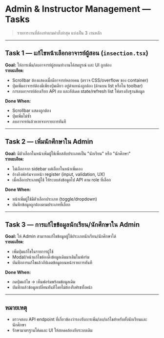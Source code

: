 # Admin & Instructor Management — Tasks

> รายการงานที่ต้องทำตามคำสั่งล่าสุด แบ่งเป็น 3 งานหลัก

---

## Task 1 — แก้ไขหน้าเลือกอาจารย์ผู้สอน (`insection.tsx`)
**Goal:** ให้การเพิ่ม/ลบอาจารย์ผู้สอนทำงานได้สมบูรณ์ และ UI ถูกต้อง  
**รายละเอียด:**  
- Scrollbar ต้องแสดงเมื่อมีอาจารย์หลายคน (ตรวจ CSS/overflow ของ container)  
- ปุ่มเพิ่มอาจารย์ต้องมีเพียงปุ่มเดียว อยู่ตำแหน่งถูกต้อง (ด้านบน list หรือใน toolbar)  
- การลบอาจารย์ต้องเรียก API ลบ และอัปเดต state/refresh list ให้ตรงกับฐานข้อมูล  

**Done When:**  
- Scrollbar แสดงถูกต้อง  
- ปุ่มเพิ่มไม่ซ้ำ  
- ลบอาจารย์แล้วหายจากรายการทันที

---

## Task 2 — เพิ่มนักศึกษาใน Admin
**Goal:** มีตัวเลือกในหน้าเพิ่มผู้ใช้เพื่อสลับประเภทเป็น "นักเรียน" หรือ "นักศึกษา"  
**รายละเอียด:**  
- ไม่เลือกจาก sidebar แต่เลือกในหน้าเพิ่มเอง  
- อ้างอิงฟอร์มจากหน้า register (input, validation, UX)  
- เมื่อเลือกประเภทผู้ใช้ ให้ระบบส่งข้อมูลไป API ตาม role ที่เลือก

**Done When:**  
- หน้าเพิ่มผู้ใช้มีตัวเลือกประเภท (toggle/dropdown)  
- บันทึกข้อมูลถูกต้องตามประเภทที่เลือก

---

## Task 3 — การแก้ไขข้อมูลนักเรียน/นักศึกษาใน Admin
**Goal:** ให้ Admin สามารถแก้ไขข้อมูลผู้ใช้ประเภทนักเรียน/นักศึกษาได้  
**รายละเอียด:**  
- เพิ่มปุ่มแก้ไขในรายการผู้ใช้  
- Modal/หน้าแก้ไขต้องดึงข้อมูลเดิมมาเติมในฟอร์ม  
- บันทึกการแก้ไขแล้วอัปเดตข้อมูลบนหน้ารายการทันที

**Done When:**  
- กดปุ่มแก้ไข → เห็นฟอร์มพร้อมข้อมูลเดิม  
- บันทึกแล้วข้อมูลเปลี่ยนทันทีโดยไม่ต้องรีเฟรชทั้งหน้า

---

## หมายเหตุ
- ตรวจสอบ API endpoint ที่เกี่ยวข้องว่ารองรับการเพิ่ม/ลบ/แก้ไขสำหรับทั้งนักเรียนและนักศึกษา
- รักษามาตรฐานโค้ดและ UI ให้สอดคล้องกับระบบเดิม
